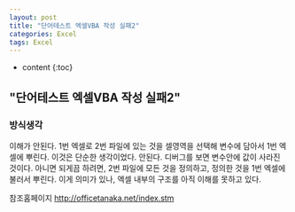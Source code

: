 ```yaml
---
layout: post
title: "단어테스트 엑셀VBA 작성 실패2"
categories: Excel
tags: Excel
---
```

* content
{:toc}
## "단어테스트 엑셀VBA 작성 실패2"



### 방식생각

이해가 안된다. 1번 엑셀로 2번 파일에 있는 것을 셀영역을 선택해 변수에 담아서 1번 엑셀에 뿌린다. 이것은 단순한 생각이었다. 안된다. 디버그를 보면 변수안에 값이 사라진 것이다. 아니면 되게끔 하려면, 2번 파일에 모든 것을 정의하고, 정의한 것을 1번 엑셀에 불러서 뿌린다. 이게 의미가 있나, 엑셀 내부의 구조를 아직 이해를 못하고 있다.

참조홈페이지
http://officetanaka.net/index.stm
